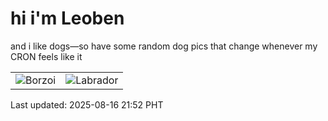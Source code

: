 # hi i'm Leoben

and i like dogs—so have some random dog pics that change whenever my CRON feels like it

|  |  |
|--------|----------|
| ![Borzoi](https://random-dog-vercel.vercel.app/api/random-borzoi?v=1755352322) | ![Labrador](https://random-dog-vercel.vercel.app/api/random-labrador?v=1755352322) |

Last updated: 2025-08-16 21:52 PHT
